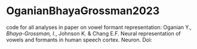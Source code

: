 # OganianBhayaGrossman2023
 code for all analyses in paper on vowel formant representation:
Oganian Y.*, Bhaya-Grossman, I.*, Johnson K. & Chang E.F. Neural representation of vowels and formants in human speech cortex. Neuron. Doi: 
